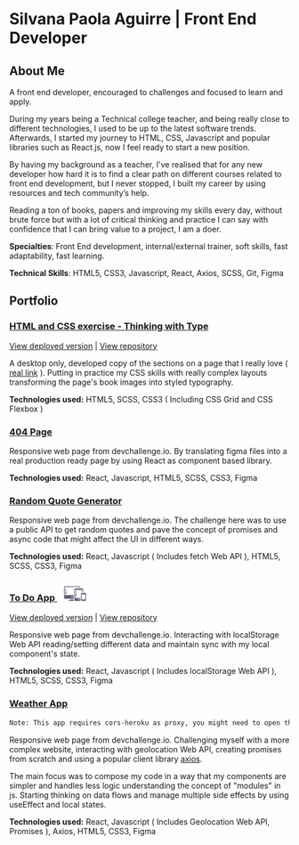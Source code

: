 # **Silvana Paola Aguirre** | Front End Developer

## About Me
A front end developer, encouraged to challenges and focused to learn and apply.

During my years being a Technical college teacher, and being really close to different technologies, I used to be up to the latest software trends. Afterwards, I started my journey to HTML, CSS, Javascript and popular libraries such as React.js, now I feel ready to start a new position.

By having my background as a teacher, I've realised that for any new developer how hard it is to find a clear path on different courses related to front end development, but I never stopped, I built my career by using resources and tech community’s help.

Reading a ton of books, papers and improving my skills every day, without brute force but with a lot of critical thinking and practice I can say with confidence that I can bring value to a project, I am a doer.

**Specialties**: Front End development, internal/external trainer, soft skills, fast adaptability, fast learning.

**Technical Skills**: HTML5, CSS3, Javascript, React, Axios, SCSS, Git, Figma

## Portfolio

### [HTML and CSS exercise - Thinking with Type](https://silpagui.github.io/thinking-with-type/)
[View deployed version](https://silpagui.github.io/thinking-with-type/) | [View repository](https://github.com/silpagui/thinking-with-type)

A desktop only, developed copy of the sections on a page that I really love ( [real link](http://thinkingwithtype.com/text/#line-spacing) ). Putting in practice my CSS skills with really complex layouts transforming the page's book images into styled typography. 

**Technologies used:**
HTML5, SCSS, CSS3 ( Including CSS Grid and CSS Flexbox )

### [404 Page](https://silpagui.github.io/404-page/)
Responsive web page from devchallenge.io. By translating figma files into a real production ready page by using React as component based library.

**Technologies used:**
React, Javascript, HTML5, SCSS, CSS3, Figma

### [Random Quote Generator](https://silpagui.github.io/random-quote-generator/)
Responsive web page from devchallenge.io. The challenge here was to use a public API to get random quotes and pave the concept of promises and async code that might affect the UI in different ways.

**Technologies used:**
React, Javascript ( Includes fetch Web API ), HTML5, SCSS, CSS3, Figma

### [To Do App ![Responsive](./assets/vectors/responsive-icon.svg)](https://silpagui.github.io/to-do-app/)
[View deployed version](https://silpagui.github.io/to-do-app/) | [View repository](https://github.com/silpagui/to-do-app)

Responsive web page from devchallenge.io. Interacting with localStorage Web API reading/setting different data and maintain sync with my local component's state.

**Technologies used:**
React, Javascript ( Includes localStorage Web API ), HTML5, SCSS, CSS3, Figma

### [Weather App](https://silpagui.github.io/weather-app/)

```sh
Note: This app requires cors-heroku as proxy, you might need to open the console and request access to cors-heroku
```

Responsive web page from devchallenge.io. Challenging myself with a more complex website, interacting with geolocation Web API, creating promises from scratch and using a popular client library [axios](https://github.com/axios/axios). 

The main focus was to compose my code in a way that my components are simpler and handles less logic understanding the concept of "modules" in js. Starting thinking on data flows and manage multiple side effects by using useEffect and local states.


**Technologies used:**
React, Javascript ( Includes Geolocation Web API, Promises ), Axios, HTML5, CSS3, Figma
